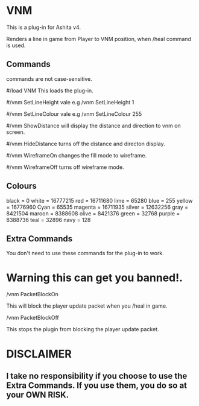 # VNM

This is a plug-in for Ashita v4.

Renders a line in game from Player to VNM position, when /heal command is used.

## Commands 
commands are not case-sensitive.


#/load VNM
This loads the plug-in.

#/vnm SetLineHeight vale
e.g /vnm SetLineHeight 1

#/vnm SetLineColour vale
e.g /vnm SetLineColour 255

#/vnm ShowDistance
will display the distance and direction to vnm on screen.

#/vnm HideDistance
turns off the distance and directon display.

#/vnm WireframeOn
changes the fill mode to wireframe.

#/vnm WireframeOff
turns off wireframe mode.




## Colours 
black   = 0
white   = 16777215
red     = 16711680
lime    = 65280
blue    = 255
yellow  = 16776960 
Cyan    = 65535
magenta = 16711935
silver  = 12632256
gray    = 8421504
maroon  = 8388608
olive   = 8421376
green   = 32768
purple  = 8388736
teal    = 32896
navy    = 128


## Extra Commands
You don't need to use these commands for the plug-in to work.

# Warning this can get you banned!.
/vnm PacketBlockOn

This will block the player update packet when you /heal in game.

/vnm PacketBlockOff

This stops the plugin from blocking the player update packet.


# DISCLAIMER

## I take no responsibility if you choose to use the Extra Commands. If you use them, you do so at your OWN RISK.
